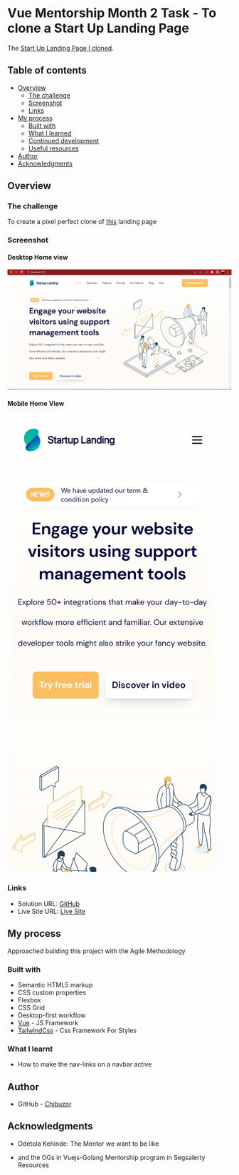 # Vue Mentorship Month 2 Task - To clone a Start Up Landing Page

The [Start Up Landing Page I cloned](https://startup-support-system.vercel.app/).

## Table of contents

- [Overview](#overview)
  - [The challenge](#the-challenge)
  - [Screenshot](#screenshot)
  - [Links](#links)
- [My process](#my-process)
  - [Built with](#built-with)
  - [What I learned](#what-i-learned)
  - [Continued development](#continued-development)
  - [Useful resources](#useful-resources)
- [Author](#author)
- [Acknowledgments](#acknowledgments)

## Overview

### The challenge

To create a pixel perfect clone of [this](https://startup-support-system.vercel.app/) landing page

### Screenshot

#### Desktop Home view

![Home on Desktop](./screenshot/start-up-home.png)

#### Mobile Home View

![Mobie](./screenshot/start-up-mobile.png)

### Links

- Solution URL: [GitHub](https://github.com/mikechibuzor/startup-landing-page)
- Live Site URL: [Live Site](https://startup-landingage-vm.netlify.app)

## My process

Approached building this project with the Agile Methodology

### Built with

- Semantic HTML5 markup
- CSS custom properties
- Flexbox
- CSS Grid
- Desktop-first workflow
- [Vue](https://vuejs.org) - JS Framework
- [TailwindCss](https://tailwindcss.com) - Css Framework For Styles

### What I learnt

- How to make the nav-links on a navbar active

## Author

- GitHub - [Chibuzor](https://github.com/mikechibuzor)

## Acknowledgments

- Odetola Kehinde: The Mentor we want to be like

- and the OGs in Vuejs-Golang Mentorship program in Segsalerty Resources
